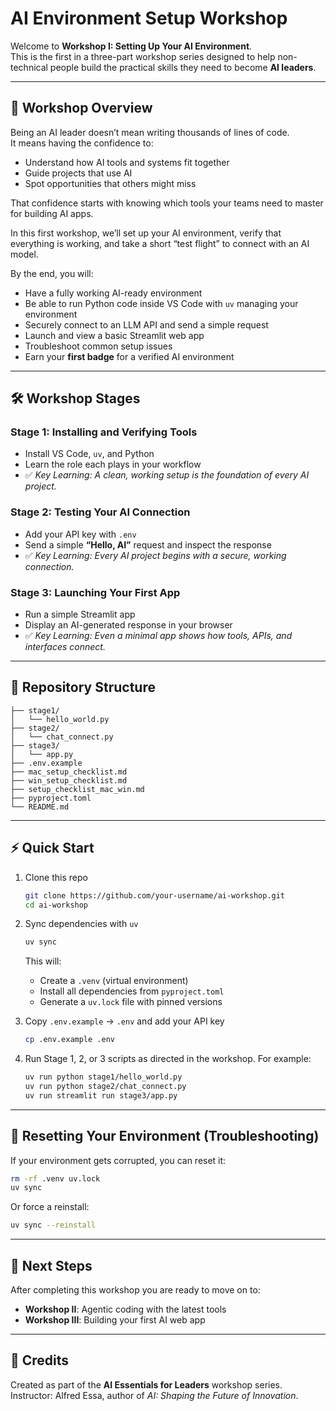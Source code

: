# AI Environment Setup Workshop

Welcome to **Workshop I: Setting Up Your AI Environment**.  
This is the first in a three-part workshop series designed to help non-technical people build the practical skills they need to become **AI leaders**.

---

## 📌 Workshop Overview

Being an AI leader doesn’t mean writing thousands of lines of code.  
It means having the confidence to:
- Understand how AI tools and systems fit together
- Guide projects that use AI
- Spot opportunities that others might miss

That confidence starts with knowing which tools your teams need to master for building AI apps.

In this first workshop, we’ll set up your AI environment, verify that everything is working, and take a short “test flight” to connect with an AI model.

By the end, you will:
- Have a fully working AI-ready environment
- Be able to run Python code inside VS Code with `uv` managing your environment
- Securely connect to an LLM API and send a simple request
- Launch and view a basic Streamlit web app
- Troubleshoot common setup issues
- Earn your **first badge** for a verified AI environment

---

## 🛠️ Workshop Stages

### **Stage 1: Installing and Verifying Tools**
- Install VS Code, `uv`, and Python  
- Learn the role each plays in your workflow  
- ✅ *Key Learning: A clean, working setup is the foundation of every AI project.*

### **Stage 2: Testing Your AI Connection**
- Add your API key with `.env`  
- Send a simple **“Hello, AI”** request and inspect the response  
- ✅ *Key Learning: Every AI project begins with a secure, working connection.*

### **Stage 3: Launching Your First App**
- Run a simple Streamlit app  
- Display an AI-generated response in your browser  
- ✅ *Key Learning: Even a minimal app shows how tools, APIs, and interfaces connect.*

---

## 📂 Repository Structure

```
├── stage1/
│   └── hello_world.py
├── stage2/
│   └── chat_connect.py
├── stage3/
│   └── app.py
├── .env.example
├── mac_setup_checklist.md
├── win_setup_checklist.md
├── setup_checklist_mac_win.md
├── pyproject.toml
└── README.md
```

---

## ⚡ Quick Start

1. Clone this repo  
   ```bash
   git clone https://github.com/your-username/ai-workshop.git
   cd ai-workshop
   ```

2. Sync dependencies with `uv`  
   ```bash
   uv sync
   ```

   This will:
   - Create a `.venv` (virtual environment)
   - Install all dependencies from `pyproject.toml`
   - Generate a `uv.lock` file with pinned versions

3. Copy `.env.example` → `.env` and add your API key  
   ```bash
   cp .env.example .env
   ```

4. Run Stage 1, 2, or 3 scripts as directed in the workshop. For example:  
   ```bash
   uv run python stage1/hello_world.py
   uv run python stage2/chat_connect.py
   uv run streamlit run stage3/app.py
   ```

---

## 🔄 Resetting Your Environment (Troubleshooting)

If your environment gets corrupted, you can reset it:

```bash
rm -rf .venv uv.lock
uv sync
```

Or force a reinstall:

```bash
uv sync --reinstall
```

---

## 🚀 Next Steps

After completing this workshop you are ready to move on to:
- **Workshop II**: Agentic coding with the latest tools  
- **Workshop III**: Building your first AI web app

---

## 🙏 Credits

Created as part of the **AI Essentials for Leaders** workshop series.  
Instructor: Alfred Essa, author of *AI: Shaping the Future of Innovation*.
